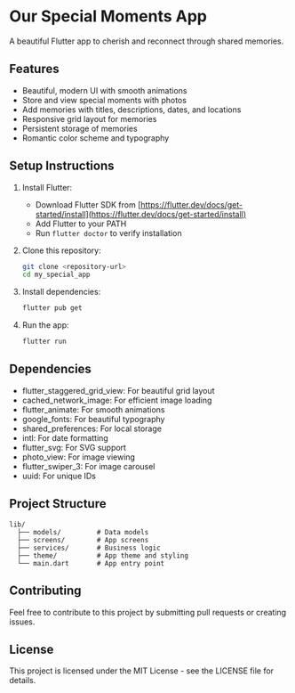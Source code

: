 # Our Special Moments App

A beautiful Flutter app to cherish and reconnect through shared memories.

## Features

- Beautiful, modern UI with smooth animations
- Store and view special moments with photos
- Add memories with titles, descriptions, dates, and locations
- Responsive grid layout for memories
- Persistent storage of memories
- Romantic color scheme and typography

## Setup Instructions

1. Install Flutter:
   - Download Flutter SDK from [https://flutter.dev/docs/get-started/install](https://flutter.dev/docs/get-started/install)
   - Add Flutter to your PATH
   - Run `flutter doctor` to verify installation

2. Clone this repository:
   ```bash
   git clone <repository-url>
   cd my_special_app
   ```

3. Install dependencies:
   ```bash
   flutter pub get
   ```

4. Run the app:
   ```bash
   flutter run
   ```

## Dependencies

- flutter_staggered_grid_view: For beautiful grid layout
- cached_network_image: For efficient image loading
- flutter_animate: For smooth animations
- google_fonts: For beautiful typography
- shared_preferences: For local storage
- intl: For date formatting
- flutter_svg: For SVG support
- photo_view: For image viewing
- flutter_swiper_3: For image carousel
- uuid: For unique IDs

## Project Structure

```
lib/
  ├── models/         # Data models
  ├── screens/        # App screens
  ├── services/       # Business logic
  ├── theme/          # App theme and styling
  └── main.dart       # App entry point
```

## Contributing

Feel free to contribute to this project by submitting pull requests or creating issues.

## License

This project is licensed under the MIT License - see the LICENSE file for details.
